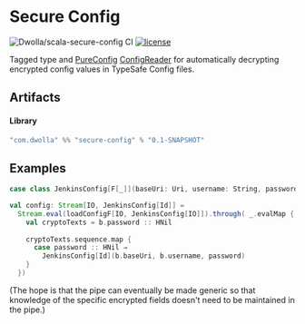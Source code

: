 # Secure Config

![Dwolla/scala-secure-config CI](https://github.com/Dwolla/scala-secure-config/actions/workflows/ci.yml/badge.svg)
[![license](https://img.shields.io/github/license/Dwolla/scala-secure-config.svg?style=flat-square)](https://github.com/Dwolla/scala-secure-config/blob/master/LICENSE)

Tagged type and [PureConfig](https://pureconfig.github.io) [ConfigReader](https://github.com/pureconfig/pureconfig/blob/master/core/src/main/scala/pureconfig/ConfigReader.scala) for automatically decrypting encrypted config values in TypeSafe Config files.

## Artifacts

#### Library

```scala
"com.dwolla" %% "secure-config" % "0.1-SNAPSHOT"
```

## Examples

```scala
case class JenkinsConfig[F[_]](baseUri: Uri, username: String, password: F[SecurableString])

val config: Stream[IO, JenkinsConfig[Id]] = 
  Stream.eval(loadConfigF[IO, JenkinsConfig[IO]]).through( _.evalMap { b ⇒
    val cryptoTexts = b.password :: HNil
  
    cryptoTexts.sequence.map {
      case password :: HNil ⇒
        JenkinsConfig[Id](b.baseUri, b.username, password)
    }
  })
```

(The hope is that the pipe can eventually be made generic so that knowledge of the specific encrypted fields doesn't need to be maintained in the pipe.)
